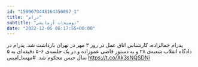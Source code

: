 ```yaml
---
id: "1599679448164356097_1"
title: "درام"
subtitle: "توضیحات آزمایشی"
date: "2022-12-05 08:17:55+00:00"
---
```

پدرام جمالزاده، کارشناس اتاق عمل در روز ۳ مهر در تهران بازداشت شد. پدرام در دادگاه انقلاب شعبه‌ی ۲۸ و به دستور قاضی عموزاده  و در یک جلسه‌ی ۶-۵ دقیقه‌ای به ۵ سال حبس محکوم شد. 
#مهسا_امینی https://t.co/Xk3sNQSDNi
